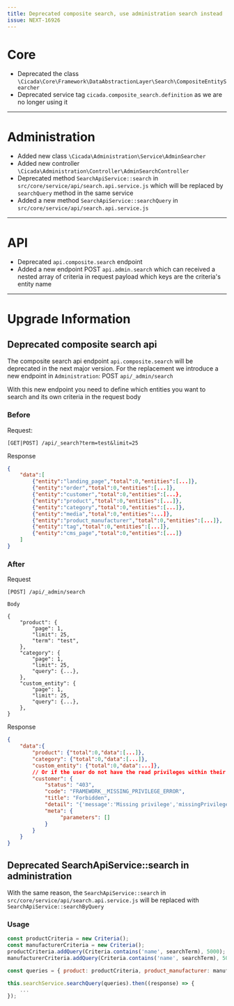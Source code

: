```yaml
---
title: Deprecated composite search, use administration search instead
issue: NEXT-16926
---
```

# Core
*  Deprecated the class `\Cicada\Core\Framework\DataAbstractionLayer\Search\CompositeEntitySearcher`
*  Deprecated service tag `cicada.composite_search.definition` as we are no longer using it
___
# Administration
*  Added new class `\Cicada\Administration\Service\AdminSearcher`
*  Added new controller `\Cicada\Administration\Controller\AdminSearchController`
*  Deprecated method `SearchApiService::search` in `src/core/service/api/search.api.service.js` which will be replaced by `searchQuery` method in the same service
*  Added a new method `SearchApiService::searchQuery` in `src/core/service/api/search.api.service.js`
___
# API
*  Deprecated `api.composite.search` endpoint
*  Added a new endpoint POST `api.admin.search` which can received a nested array of criteria in request payload which keys are the criteria's entity name
___
# Upgrade Information

## Deprecated composite search api

The composite search api endpoint `api.composite.search` will be deprecated in the next major version. For the replacement we introduce a new endpoint in `Administration`: POST `api/_admin/search`

With this new endpoint you need to define which entities you want to search and its own criteria in the request body

### Before

Request:
```
[GET|POST] /api/_search?term=test&limit=25
```

Response
```json
{
    "data":[
        {"entity":"landing_page","total":0,"entities":[...]},
        {"entity":"order","total":0,"entities":[...]},
        {"entity":"customer","total":0,"entities":[...},
        {"entity":"product","total":0,"entities":[...]},
        {"entity":"category","total":0,"entities":[...]},
        {"entity":"media","total":0,"entities":...]},
        {"entity":"product_manufacturer","total":0,"entities":[...]},
        {"entity":"tag","total":0,"entities":[...]},
        {"entity":"cms_page","total":0,"entities":[...]}
    ]
}
```

### After

Request
```
[POST] /api/_admin/search

Body

{
    "product": {
        "page": 1,
        "limit": 25,
        "term": "test",
    },
    "category": {
        "page": 1,
        "limit": 25,
        "query": {...},
    },
    "custom_entity": {
        "page": 1,
        "limit": 25,
        "query": {...},
    },
}
```

Response
```json
{
    "data":{
        "product": {"total":0,"data":[...]},
        "category": {"total":0,"data":[...]},
        "custom_entity": {"total":0,"data":...]},
        // Or if the user do not have the read privileges within their request filter/query/associations...
        "customer": {
            "status": "403",
            "code": "FRAMEWORK__MISSING_PRIVILEGE_ERROR",
            "title": "Forbidden",
            "detail": "{'message':'Missing privilege','missingPrivileges':['customer:read']}",
            "meta": {
                 "parameters": []
            }
        }
    }
}
```

## Deprecated SearchApiService::search in administration

With the same reason, the `SearchApiService::search` in `src/core/service/api/search.api.service.js` will be replaced with `SearchApiService::searchByQuery`

### Usage

```js
const productCriteria = new Criteria();
const manufacturerCriteria = new Criteria();
productCriteria.addQuery(Criteria.contains('name', searchTerm), 5000);
manufacturerCriteria.addQuery(Criteria.contains('name', searchTerm), 5000);

const queries = { product: productCriteria, product_manufacturer: manufacturerCriteria };

this.searchService.searchQuery(queries).then((response) => {
    ...
});
```
